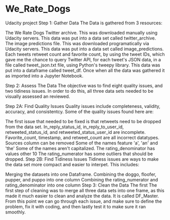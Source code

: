 # We_Rate_Dogs
Udacity project
Step 1: Gather Data
The Data is gathered from 3 resources:

The We Rate Dogs Twitter archive. This was downloaded manually using Udacity servers. This data was put into a data set called twitter_archive.
The image predictions file. This was downloaded programatically via Udacity servers. This data was put into a data set called image_predictions.
Each tweets retweet count and favorite count, by using the tweet IDs, which gave me the chance to query Twitter API, for each tweet's JSON data, in a file called tweet_json.txt file, using Python's tweepy library. This data was put into a dataframe called tweet_df.
Once when all the data was gathered it as imported into a Jupyter Notebook.

Step 2: Assess The Data
The objective was to find eight quality issues, and two tidiness issues. In order to do this, all three data sets needed to be visually assessed an reviewed.

Step 2A: Find Quality Issues
Quality issues include completeness, validity, accuracy, and consistentcy. Some of the quality issues found here are:

The first issue that needed to be fixed is that retweets need to be dropped from the data set.
In_reply_status_id, in_reply_to_user_id, retweeted_status_id, and retweeted_status_user_id are incomplete.
Favorite_count, timestamp, and retweet_count are all incorrect datatypes.
Sources column can be removed
Some of the names feature 'a', 'an' and 'the'
Some of the names aren't capitalized.
The rating_denominator has values other 10
The rating_numerator has some outliers that should be dropped.
Step 2B: Find Tidiness Issues
Tidiness issues are ways to make the data set more compact and easier to interpet. This includes:

Merging the datasets into one Dataframe.
Combining the doggo, floofer, pupper, and puppo into one column
Combining the rating_numerator and rating_denominator into one column
Step 3: Clean the Data
The first The first step of cleaning was to merge all three data sets into one frame, as this made it much easier to clean and analyze the data. It is called DF_Master. From this point we can go through each issue, and make sure to define the problem, fix it with coding, and then lastly test it to make sure it ran smoothly.

